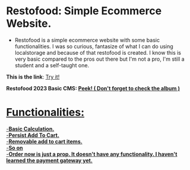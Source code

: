 # Restofood: Simple Ecommerce Website.

- Restofood is a simple ecommerce website with some basic functionalities. I was so curious, fantasize of what I can do using localstorage and because of that restofood is created. I know this is very basic compared to the pros out there but I'm not a pro, I'm still a student and a self-taught one.

<b>This is the link</b>: <a href="https://jinshin19.github.io/Restofood">Try it!</a>

<b> Restofood 2023 Basic CMS: <a href="https://www.facebook.com/100085509979688/videos/565808718605675/"> Peek! ( Don't forget to check the album )</b>

# Functionalities:
 -<b>Basic Calculation.</b><br>
 -<b>Persist Add To Cart.</b><br>
 -<b>Removable add to cart items.</b><br>
 -<b>So on</b><br>
 -<b>Order now is just a prop. It doesn't have any functionality. I haven't learned the payment gateway yet.</b><br>